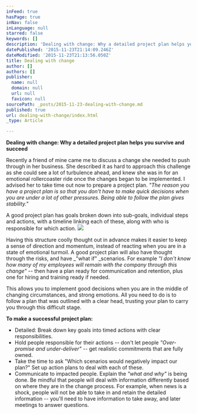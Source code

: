 ```yaml
---
inFeed: true
hasPage: true
inNav: false
inLanguage: null
starred: false
keywords: []
description: 'Dealing with change: Why a detailed project plan helps you survive and succeed'
datePublished: '2015-11-23T21:14:09.246Z'
dateModified: '2015-11-23T21:13:56.050Z'
title: Dealing with change
author: []
authors: []
publisher:
  name: null
  domain: null
  url: null
  favicon: null
sourcePath: _posts/2015-11-23-dealing-with-change.md
published: true
url: dealing-with-change/index.html
_type: Article

---
```

**Dealing with change: Why a detailed project plan helps you survive and succeed**

Recently a friend of mine came me to discuss a change she needed to push through in her business. She described it as hard to approach this challenge as she could see a lot of turbulence ahead, and knew she was in for an emotional rollercoaster ride once the changes began to be implemented. I advised her to take time out now to prepare a project plan. _"The reason you have a project plan is so that you don't have to make quick decisions when you are under a lot of other pressures. Being able to follow the plan gives stability."_

A good project plan has goals broken down into sub-goals, individual steps and actions, with a timeline linking each of these, along with who is responsible for which action.
![](https://the-grid-user-content.s3-us-west-2.amazonaws.com/51f44427-5d91-478e-896b-1807594b7f46.jpg)

Having this structure coolly thought out in advance makes it easier to keep a sense of direction and momentum, instead of reacting when you are in a state of emotional turmoil. A good project plan will also have thought through the risks, and have _"what if" _scenarios. For example _"I don't know how many of my employees will remain with the company through this change"_ -- then have a plan ready for communication and retention, plus one for hiring and training ready if needed.

This allows you to implement good decisions when you are in the middle of changing circumstances, and strong emotions. All you need to do is to follow a plan that was outlined with a clear head, trusting your plan to carry you through this difficult stage.

**To make a successful project plan:**

* Detailed: Break down key goals into timed actions with clear responsibilities.
* Hold people responsible for their actions -- don't let people _"Over-promise and under-deliver"_ -- get realistic commitments that are fully owned.
* Take the time to ask "Which scenarios would negatively impact our plan?" Set up action plans to deal with each of these.
* Communicate to impacted people. Explain the _"what and why"_ is being done. Be mindful that people will deal with information differently based on where they are in the change process. For example, when news is a shock, people will not be able to take in and retain the detailed information -- you'll need to have information to take away, and later meetings to answer questions.